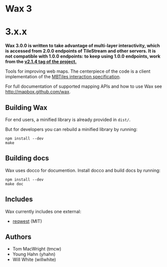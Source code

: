 # Wax 3

# 3.x.x

**Wax 3.0.0 is written to take advantage of multi-layer interactivity, which is accessed from 2.0.0 endpoints of TileStream and other servers. It is not compatible with 1.0.0 endpoints: to keep using 1.0.0 endpoints, work from the [v2.1.4 tag of the project.](https://github.com/mapbox/wax/tree/v2.1.4)**

Tools for improving web maps. The centerpiece of the code is a client implementation of the [MBTiles interaction specification](https://github.com/mapbox/mbtiles-spec).

For full documentation of supported mapping APIs and how to use Wax see http://mapbox.github.com/wax.

## Building Wax

For end users, a minified library is already provided in `dist/`.

But for developers you can rebuild a minified library by running:

    npm install --dev
    make

## Building docs

Wax uses docco for documention. Install docco and build docs by running:

    npm install --dev
    make doc

## Includes

Wax currently includes one external:

* [reqwest](https://github.com/ded/reqwest) (MIT)

## Authors

- Tom MacWright (tmcw)
- Young Hahn (yhahn)
- Will White (willwhite)
